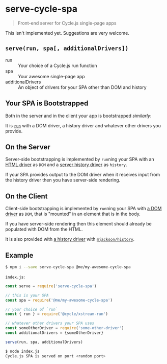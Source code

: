 # serve-cycle-spa

> Front-end server for Cycle.js single-page apps

This isn't implemented yet.
Suggestions are very welcome.

## `serve(run, spa[, additionalDrivers])`

<dl>
  <dt>run</dt>
  <dd>Your choice of a Cycle.js run function</dd>
  <dt>spa</dt>
  <dd>Your awesome single-page app</dd>
  <dt>additionalDrivers</dt>
  <dd>An object of drivers for your SPA other than DOM and history</dd>
</dl>

## Your SPA is Bootstrapped

Both in the server
and in the client
your app is bootstrapped *similarly*:

It is
[`run`](https://cycle.js.org/documentation.html#run)
with
a DOM driver, a history driver
and whatever other drivers
you provide.

## On the Server

Server-side bootstrapping
is implemented by
`run`ning your SPA with
an
[HTML driver](https://github.com/cyclejs/cyclejs/tree/master/dom#makeHTMLDriver)
as `DOM`
and
a
[server history driver](https://github.com/cyclejs/cyclejs/tree/master/history#-createserverhistorylocation)
as `history`.

If your SPA
provides output
to the DOM driver
when it
receives input
from the history driver
then you have
server-side rendering.

## On the Client

Client-side bootstrapping
is implemented by
`run`ning your SPA with
[a DOM driver](https://github.com/cyclejs/cyclejs/tree/master/dom#makeDOMDriver)
as `DOM`,
that is "mounted"
in an element
that is in the body.

If you have server-side rendering
then this element
should already be populated
with DOM from the HTML.

It is also provided with
[a history driver](https://github.com/cyclejs/cyclejs/tree/master/history#-makehistorydriverhistory-options)
with [`mjackson/history`](https://www.npmjs.com/package/history).

## Example

``` sh
$ npm i --save serve-cycle-spa @me/my-awesome-cycle-spa
```

`index.js`:

``` js
const serve = require('serve-cycle-spa')

// this is your SPA
const spa = require('@me/my-awesome-cycle-spa')

// your choice of `run`
const { run } = require('@cycle/xstream-run')

// whatever other drivers your SPA uses
const someOtherDriver = require('some-other-driver')
const additionalDrivers = {someOtherDriver}

serve(run, spa, additionalDrivers)
```

``` sh
$ node index.js
Cycle.js SPA is served on port <random port>
```
